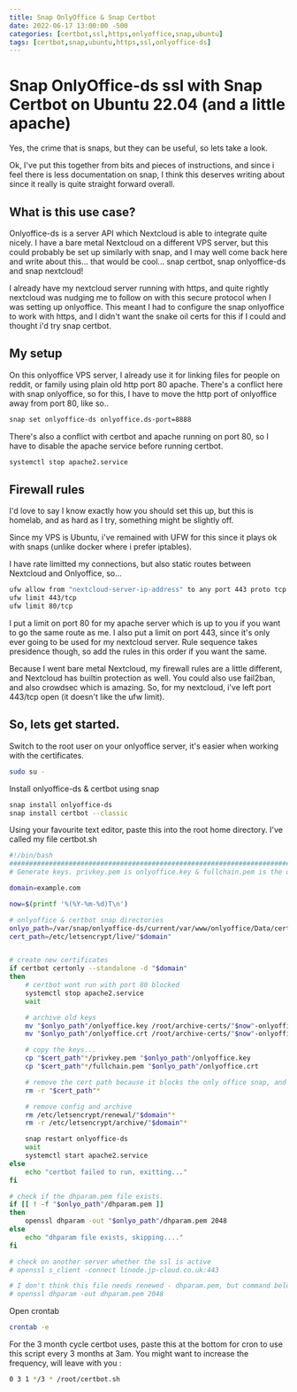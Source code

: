 ```yaml
---
title: Snap OnlyOffice & Snap Certbot
date: 2022-06-17 13:00:00 -500
categories: [certbot,ssl,https,onlyoffice,snap,ubuntu]
tags: [certbot,snap,ubuntu,https,ssl,onlyoffice-ds]
---
```

# Snap OnlyOffice-ds ssl with Snap Certbot on Ubuntu 22.04 (and a little apache)

Yes, the crime that is snaps, but they can be useful, so lets take a look.

Ok, I've put this together from bits and pieces of instructions, and since i feel there is less documentation on snap, I think this deserves writing about since it really is quite straight forward overall.

## What is this use case?

Onlyoffice-ds is a server API which Nextcloud is able to integrate quite nicely. I have a bare metal Nextcloud on a different VPS server, but this could probably be set up similarly with snap, and I may well come back here and write about this... that would be cool... snap certbot, snap onlyoffice-ds and snap nextcloud!

I already have my nextcloud server running with https, and quite rightly nextcloud was nudging me to follow on with this secure protocol when I was setting up onlyoffice. This meant I had to configure the snap onlyoffice to work with https, and I didn't want the snake oil certs for this if I could and thought i'd try snap certbot.

## My setup

On this onlyoffice VPS server, I already use it for linking files for people on reddit, or family using plain old http port 80 apache. There's a conflict here with snap onlyoffice, so for this, I have to move the http port of onlyoffice away from port 80, like so..

```bash
snap set onlyoffice-ds onlyoffice.ds-port=8888
```

There's also a conflict with certbot and apache running on port 80, so I have to disable the apache service before running certbot.

```bash
systemctl stop apache2.service
```

## Firewall rules

I'd love to say I know exactly how you should set this up, but this is homelab, and as hard as I try, something might be slightly off.

Since my VPS is Ubuntu, i've remained with UFW for this since it plays ok with snaps (unlike docker where i prefer iptables).

I have rate limitted my connections, but also static routes between Nextcloud and Onlyoffice, so...

```bash
ufw allow from "nextcloud-server-ip-address" to any port 443 proto tcp
ufw limit 443/tcp
ufw limit 80/tcp
```
I put a limit on port 80 for my apache server which is up to you if you want to go the same route as me. I also put a limit on port 443, since it's only ever going to be used for my nextcloud server. Rule sequence takes presidence though, so add the rules in this order if you want the same.

Because I went bare metal Nextcloud, my firewall rules are a little different, and Nextcloud has builtin protection as well. You could also use fail2ban, and also crowdsec which is amazing. So, for my nextcloud, i've left port 443/tcp open (it doesn't like the ufw limit).

## So, lets get started.

Switch to the root user on your onlyoffice server, it's easier when working with the certificates.
```bash
sudo su -
```

Install onlyoffice-ds & certbot using snap
```bash
snap install onlyoffice-ds
snap install certbot --classic
```


Using your favourite text editor, paste this into the root home directory. I've called my file certbot.sh

```bash
#!/bin/bash
##################################################################################
# Generate keys. privkey.pem is onlyoffice.key & fullchain.pem is the onlyoffice.crt

domain=example.com

now=$(printf '%(%Y-%m-%d)T\n')

# onlyoffice & certbot snap directories
onlyo_path=/var/snap/onlyoffice-ds/current/var/www/onlyoffice/Data/certs
cert_path=/etc/letsencrypt/live/"$domain"


# create new certificates
if certbot certonly --standalone -d "$domain"
then
	# certbot wont run with port 80 blocked
	systemctl stop apache2.service
	wait

	# archive old keys
	mv "$onlyo_path"/onlyoffice.key /root/archive-certs/"$now"-onlyoffice.key
	mv "$onlyo_path"/onlyoffice.crt /root/archive-certs/"$now"-onlyoffice.crt

	# copy the keys...
	cp "$cert_path"*/privkey.pem "$onlyo_path"/onlyoffice.key
	cp "$cert_path"*/fullchain.pem "$onlyo_path"/onlyoffice.crt

	# remove the cert path because it blocks the only office snap, and hence we will write a cronjob to renew this.
	rm -r "$cert_path"*

	# remove config and archive
	rm /etc/letsencrypt/renewal/"$domain"*
	rm -r /etc/letsencrypt/archive/"$domain"*

	snap restart onlyoffice-ds
	wait
	systemctl start apache2.service
else
	echo "certbot failed to run, exitting..."
fi

# check if the dhparam.pem file exists.
if [[ ! -f "$onlyo_path"/dhparam.pem ]]
then
	openssl dhparam -out "$onlyo_path"/dhparam.pem 2048
else
	echo "dhparam file exists, skipping...."
fi

# check on another server whether the ssl is active
# openssl s_client -connect linode.jp-cloud.co.uk:443

# I don't think this file needs renewed - dhparam.pem, but command below.
# openssl dhparam -out dhparam.pem 2048
```

Open crontab
```bash
crontab -e
```
For the 3 month cycle certbot uses, paste this at the bottom for cron to use this script every 3 months at 3am. You might want to increase the frequency, will leave with you :
```bash
0 3 1 */3 * /root/certbot.sh
```